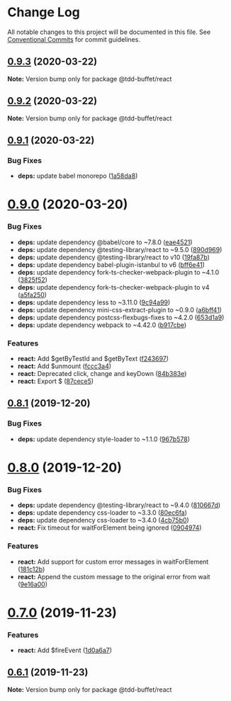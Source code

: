 # Change Log

All notable changes to this project will be documented in this file.
See [Conventional Commits](https://conventionalcommits.org) for commit guidelines.

## [0.9.3](https://github.com/NiGhTTraX/tdd-buffet/compare/@tdd-buffet/react@0.9.2...@tdd-buffet/react@0.9.3) (2020-03-22)

**Note:** Version bump only for package @tdd-buffet/react





## [0.9.2](https://github.com/NiGhTTraX/tdd-buffet/compare/@tdd-buffet/react@0.9.1...@tdd-buffet/react@0.9.2) (2020-03-22)

**Note:** Version bump only for package @tdd-buffet/react





## [0.9.1](https://github.com/NiGhTTraX/tdd-buffet/compare/@tdd-buffet/react@0.9.0...@tdd-buffet/react@0.9.1) (2020-03-22)


### Bug Fixes

* **deps:** update babel monorepo ([1a58da8](https://github.com/NiGhTTraX/tdd-buffet/commit/1a58da8))





# [0.9.0](https://github.com/NiGhTTraX/tdd-buffet/compare/@tdd-buffet/react@0.8.1...@tdd-buffet/react@0.9.0) (2020-03-20)


### Bug Fixes

* **deps:** update dependency @babel/core to ~7.8.0 ([eae4521](https://github.com/NiGhTTraX/tdd-buffet/commit/eae4521))
* **deps:** update dependency @testing-library/react to ~9.5.0 ([890d969](https://github.com/NiGhTTraX/tdd-buffet/commit/890d969))
* **deps:** update dependency @testing-library/react to v10 ([19fa87b](https://github.com/NiGhTTraX/tdd-buffet/commit/19fa87b))
* **deps:** update dependency babel-plugin-istanbul to v6 ([bff6e41](https://github.com/NiGhTTraX/tdd-buffet/commit/bff6e41))
* **deps:** update dependency fork-ts-checker-webpack-plugin to ~4.1.0 ([3825f52](https://github.com/NiGhTTraX/tdd-buffet/commit/3825f52))
* **deps:** update dependency fork-ts-checker-webpack-plugin to v4 ([a5fa250](https://github.com/NiGhTTraX/tdd-buffet/commit/a5fa250))
* **deps:** update dependency less to ~3.11.0 ([9c94a99](https://github.com/NiGhTTraX/tdd-buffet/commit/9c94a99))
* **deps:** update dependency mini-css-extract-plugin to ~0.9.0 ([a6bff41](https://github.com/NiGhTTraX/tdd-buffet/commit/a6bff41))
* **deps:** update dependency postcss-flexbugs-fixes to ~4.2.0 ([653d1a9](https://github.com/NiGhTTraX/tdd-buffet/commit/653d1a9))
* **deps:** update dependency webpack to ~4.42.0 ([b917cbe](https://github.com/NiGhTTraX/tdd-buffet/commit/b917cbe))


### Features

* **react:** Add $getByTestId and $getByText ([f243697](https://github.com/NiGhTTraX/tdd-buffet/commit/f243697))
* **react:** Add $unmount ([fccc3a4](https://github.com/NiGhTTraX/tdd-buffet/commit/fccc3a4))
* **react:** Deprecated click, change and keyDown ([84b383e](https://github.com/NiGhTTraX/tdd-buffet/commit/84b383e))
* **react:** Export $ ([87cece5](https://github.com/NiGhTTraX/tdd-buffet/commit/87cece5))





## [0.8.1](https://github.com/NiGhTTraX/tdd-buffet/compare/@tdd-buffet/react@0.8.0...@tdd-buffet/react@0.8.1) (2019-12-20)


### Bug Fixes

* **deps:** update dependency style-loader to ~1.1.0 ([967b578](https://github.com/NiGhTTraX/tdd-buffet/commit/967b578))





# [0.8.0](https://github.com/NiGhTTraX/tdd-buffet/compare/@tdd-buffet/react@0.7.0...@tdd-buffet/react@0.8.0) (2019-12-20)


### Bug Fixes

* **deps:** update dependency @testing-library/react to ~9.4.0 ([810667d](https://github.com/NiGhTTraX/tdd-buffet/commit/810667d))
* **deps:** update dependency css-loader to ~3.3.0 ([80ec6fa](https://github.com/NiGhTTraX/tdd-buffet/commit/80ec6fa))
* **deps:** update dependency css-loader to ~3.4.0 ([4cb75b0](https://github.com/NiGhTTraX/tdd-buffet/commit/4cb75b0))
* **react:** Fix timeout for waitForElement being ignored ([0904974](https://github.com/NiGhTTraX/tdd-buffet/commit/0904974))


### Features

* **react:** Add support for custom error messages in waitForElement ([181c12b](https://github.com/NiGhTTraX/tdd-buffet/commit/181c12b))
* **react:** Append the custom message to the original error from wait ([9e16a00](https://github.com/NiGhTTraX/tdd-buffet/commit/9e16a00))





# [0.7.0](https://github.com/NiGhTTraX/tdd-buffet/compare/@tdd-buffet/react@0.6.1...@tdd-buffet/react@0.7.0) (2019-11-23)


### Features

* **react:** Add $fireEvent ([1d0a6a7](https://github.com/NiGhTTraX/tdd-buffet/commit/1d0a6a7))





## [0.6.1](https://github.com/NiGhTTraX/tdd-buffet/compare/@tdd-buffet/react@0.6.0...@tdd-buffet/react@0.6.1) (2019-11-23)

**Note:** Version bump only for package @tdd-buffet/react
